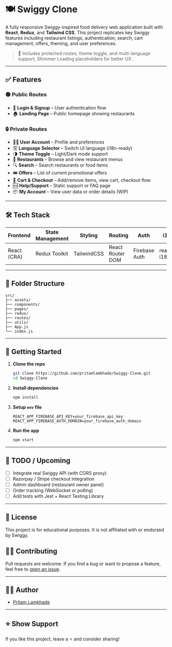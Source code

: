 # 🍽️ Swiggy Clone

A fully responsive Swiggy-inspired food delivery web application built with **React**, **Redux**, and **Tailwind CSS**. This project replicates key Swiggy features including restaurant listings, authentication, search, cart management, offers, theming, and user preferences.

> 🔐 Includes protected routes, theme toggle, and multi-language support, Shimmer Loading placeholders for better UX .

---

## ✅ Features

### 🟢 Public Routes

- 👤 **Login & Signup** – User authentication flow
- 🏠 **Landing Page** – Public homepage showing restaurants

### 🔒 Private Routes

- 🧑‍💼 **User Account** – Profile and preferences
- 🈳 **Language Selector** – Switch UI language (i18n-ready)
- 🌗 **Theme Toggle** – Light/Dark mode support
- 🍴 **Restaurants** – Browse and view restaurant menus
- 🔍 **Search** – Search restaurants or food items
- 🎟️ **Offers** – List of current promotional offers
- 🛒 **Cart & Checkout** – Add/remove items, view cart, checkout flow
- 🆘 **Help/Support** – Static support or FAQ page
- 📦 **My Account** – View user data or order details (WIP)

---

## 🛠️ Tech Stack

| Frontend    | State Management | Styling     | Routing          | Auth          | i18n          | Other Tools        |
| ----------- | ---------------- | ----------- | ---------------- | ------------- | ------------- | ------------------ |
| React (CRA) | Redux Toolkit    | TailwindCSS | React Router DOM | Firebase Auth | react-i18next | Axios, React Icons |

---

## 📁 Folder Structure

```
src/
├── assets/
├── components/
├── pages/
├── redux/
├── routes/
├── utils/
├── App.js
└── index.js
```

---

## 🚀 Getting Started

1. **Clone the repo**

   ```bash
   git clone https://github.com/pritamlamkhade/Swiggy-Clone.git
   cd Swiggy-Clone
   ```

2. **Install dependencies**

   ```bash
   npm install
   ```

3. **Setup **`env`** file**

   ```env
   REACT_APP_FIREBASE_API_KEY=your_firebase_api_key
   REACT_APP_FIREBASE_AUTH_DOMAIN=your_firebase_auth_domain

   ```

4. **Run the app**

   ```bash
   npm start
   ```

---

## 📌 TODO / Upcoming

- [ ] Integrate real Swiggy API (with CORS proxy)
- [ ] Razorpay / Stripe checkout integration
- [ ] Admin dashboard (restaurant owner panel)
- [ ] Order tracking (WebSocket or polling)
- [ ] Add tests with Jest + React Testing Library

---

## 📄 License

This project is for educational purposes. It is not affiliated with or endorsed by Swiggy.

## 🙋‍♂️ Contributing

Pull requests are welcome. If you find a bug or want to propose a feature, feel free to [open an issue](https://github.com/pritamlamkhade/Swiggy/issues).

---

## 👨‍💻 Author

- [Pritam Lamkhade](https://www.linkedin.com/in/pritamlamkhade/)

---

## ⭐️ Show Support

If you like this project, leave a ⭐️ and consider sharing!
